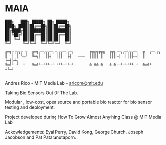 # MAIA

```
███╗   ███╗ █████╗ ██╗ █████╗ 
████╗ ████║██╔══██╗██║██╔══██╗
██╔████╔██║███████║██║███████║
██║╚██╔╝██║██╔══██║██║██╔══██║
██║ ╚═╝ ██║██║  ██║██║██║  ██║
╚═╝     ╚═╝╚═╝  ╚═╝╚═╝╚═╝  ╚═╝

╔═╗┬┌┬┐┬ ┬  ╔═╗┌─┐┬┌─┐┌┐┌┌─┐┌─┐       ╔╦╗╦╔╦╗  ╔╦╗┌─┐┌┬┐┬┌─┐  ╦  ┌─┐┌┐
║  │ │ └┬┘  ╚═╗│  │├┤ ││││  ├┤   ───  ║║║║ ║   ║║║├┤  │││├─┤  ║  ├─┤├┴┐
╚═╝┴ ┴  ┴   ╚═╝└─┘┴└─┘┘└┘└─┘└─┘       ╩ ╩╩ ╩   ╩ ╩└─┘─┴┘┴┴ ┴  ╩═╝┴ ┴└─┘
                             
```
Andres Rico - MIT Media Lab - aricom@mit.edu

Taking Bio Sensors Out Of The Lab. 

Modular , low-cost, open source and portable bio reactor for bio sensor testing and deployment.

Project developed during How To Grow Almost Anything Class @ MIT Media Lab 

Ackowledgements:
Eyal Perry, David Kong, George Church, Joseph Jacobson and Pat Pataranutaporn.

